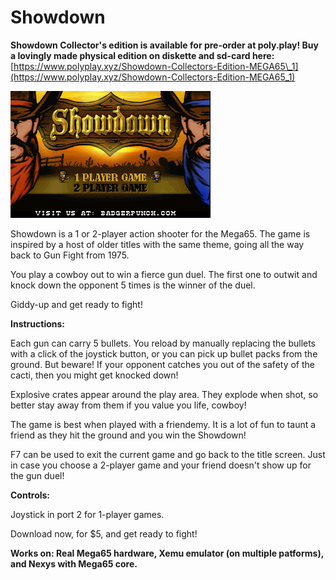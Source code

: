 # Showdown


**Showdown Collector's edition is available for pre-order at poly.play! Buy a lovingly made physical edition on diskette and sd-card here:** [https://www.polyplay.xyz/Showdown-Collectors-Edition-MEGA65\_1](https://www.polyplay.xyz/Showdown-Collectors-Edition-MEGA65_1)


![href=/showdown65.h65](sd_title.png)

Showdown is a 1 or 2-player action shooter for the Mega65. The game is inspired by a host of older titles with the same theme, going all the way back to Gun Fight from 1975.

You play a cowboy out to win a fierce gun duel. The first one to outwit and knock down the opponent 5 times is the winner of the duel.

Giddy-up and get ready to fight!

**Instructions:**

Each gun can carry 5 bullets. You reload by manually replacing the bullets with a click of the joystick button, or you can pick up bullet packs from the ground. But beware! If your opponent catches you out of the safety of the cacti, then you might get knocked down!

Explosive crates appear around the play area. They explode when shot, so better stay away from them if you value you life, cowboy!

The game is best when played with a friendemy. It is a lot of fun to taunt a friend as they hit the ground and you win the Showdown!

F7 can be used to exit the current game and go back to the title screen. Just in case you choose a 2-player game and your friend doesn't show up for the gun duel!

**Controls:**

Joystick in port 2 for 1-player games.

Download now, for $5, and get ready to fight!

**Works on: Real Mega65 hardware, Xemu emulator (on multiple patforms), and Nexys with Mega65 core.**

